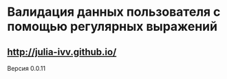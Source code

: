 Валидация данных пользователя с помощью регулярных выражений
===

http://julia-ivv.github.io/
----
Версия 0.0.11